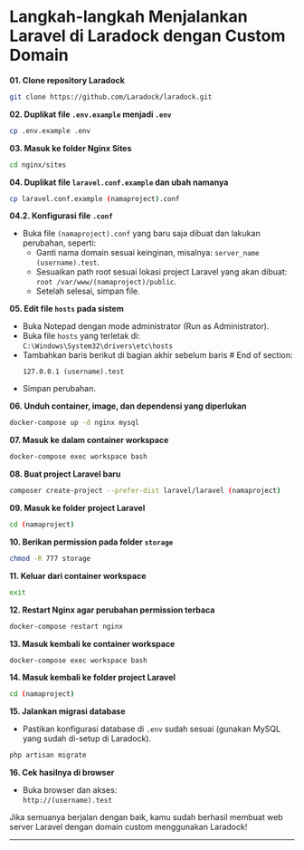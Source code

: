 # Langkah-langkah Menjalankan Laravel di Laradock dengan Custom Domain

**01. Clone repository Laradock**  
```bash
git clone https://github.com/Laradock/laradock.git
```

**02. Duplikat file `.env.example` menjadi `.env`**  
```bash
cp .env.example .env
```

**03. Masuk ke folder Nginx Sites**  
```bash
cd nginx/sites
```

**04. Duplikat file `laravel.conf.example` dan ubah namanya**  
```bash
cp laravel.conf.example (namaproject).conf
```

**04.2. Konfigurasi file `.conf`**  
- Buka file `(namaproject).conf` yang baru saja dibuat dan lakukan perubahan, seperti:
  - Ganti nama domain sesuai keinginan, misalnya: `server_name (username).test`.
  - Sesuaikan path root sesuai lokasi project Laravel yang akan dibuat: `root /var/www/(namaproject)/public`.
  - Setelah selesai, simpan file.

**05. Edit file `hosts` pada sistem**  
- Buka Notepad dengan mode administrator (Run as Administrator).
- Buka file `hosts` yang terletak di:  
  `C:\Windows\System32\drivers\etc\hosts`
- Tambahkan baris berikut di bagian akhir sebelum baris # End of section:
  ```
  127.0.0.1 (username).test
  ```
- Simpan perubahan.

**06. Unduh container, image, dan dependensi yang diperlukan**  
```bash
docker-compose up -d nginx mysql
```

**07. Masuk ke dalam container workspace**  
```bash
docker-compose exec workspace bash
```

**08. Buat project Laravel baru**  
```bash
composer create-project --prefer-dist laravel/laravel (namaproject)
```

**09. Masuk ke folder project Laravel**  
```bash
cd (namaproject)
```

**10. Berikan permission pada folder `storage`**  
```bash
chmod -R 777 storage
```

**11. Keluar dari container workspace**  
```bash
exit
```

**12. Restart Nginx agar perubahan permission terbaca**  
```bash
docker-compose restart nginx
```

**13. Masuk kembali ke container workspace**  
```bash
docker-compose exec workspace bash
```

**14. Masuk kembali ke folder project Laravel**  
```bash
cd (namaproject)
```

**15. Jalankan migrasi database**  
- Pastikan konfigurasi database di `.env` sudah sesuai (gunakan MySQL yang sudah di-setup di Laradock).
```bash
php artisan migrate
```

**16. Cek hasilnya di browser**  
- Buka browser dan akses:  
  `http://(username).test`

Jika semuanya berjalan dengan baik, kamu sudah berhasil membuat web server Laravel dengan domain custom menggunakan Laradock!

---
